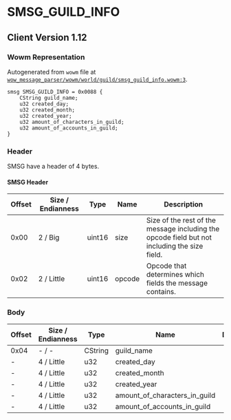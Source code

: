 # SMSG_GUILD_INFO

## Client Version 1.12

### Wowm Representation

Autogenerated from `wowm` file at [`wow_message_parser/wowm/world/guild/smsg_guild_info.wowm:3`](https://github.com/gtker/wow_messages/tree/main/wow_message_parser/wowm/world/guild/smsg_guild_info.wowm#L3).
```rust,ignore
smsg SMSG_GUILD_INFO = 0x0088 {
    CString guild_name;
    u32 created_day;
    u32 created_month;
    u32 created_year;
    u32 amount_of_characters_in_guild;
    u32 amount_of_accounts_in_guild;
}
```
### Header

SMSG have a header of 4 bytes.

#### SMSG Header

| Offset | Size / Endianness | Type   | Name   | Description |
| ------ | ----------------- | ------ | ------ | ----------- |
| 0x00   | 2 / Big           | uint16 | size   | Size of the rest of the message including the opcode field but not including the size field.|
| 0x02   | 2 / Little        | uint16 | opcode | Opcode that determines which fields the message contains.|

### Body

| Offset | Size / Endianness | Type | Name | Description | Comment |
| ------ | ----------------- | ---- | ---- | ----------- | ------- |
| 0x04 | - / - | CString | guild_name |  |  |
| - | 4 / Little | u32 | created_day |  |  |
| - | 4 / Little | u32 | created_month |  |  |
| - | 4 / Little | u32 | created_year |  |  |
| - | 4 / Little | u32 | amount_of_characters_in_guild |  |  |
| - | 4 / Little | u32 | amount_of_accounts_in_guild |  |  |

